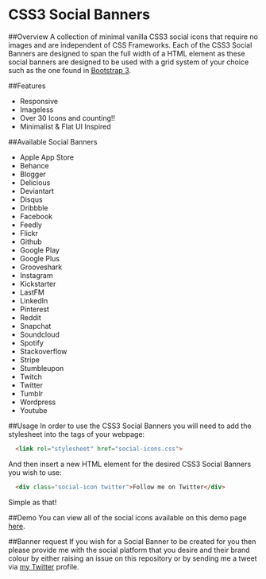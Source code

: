 CSS3 Social Banners
=================
##Overview
A collection of minimal vanilla CSS3 social icons that require no images and are independent of CSS Frameworks. Each of the CSS3 Social Banners are designed to span the full width of a HTML element as these social banners are designed to be used with a grid system of your choice such as the one found in [Bootstrap 3](http://getbootstrap.com/css/#grid).

##Features
- Responsive
- Imageless
- Over 30 Icons and counting!!
- Minimalist & Flat UI Inspired


##Available Social Banners
- Apple App Store
- Behance
- Blogger
- Delicious
- Deviantart
- Disqus
- Dribbble
- Facebook
- Feedly
- Flickr
- Github
- Google Play
- Google Plus
- Grooveshark
- Instagram
- Kickstarter
- LastFM
- LinkedIn
- Pinterest
- Reddit
- Snapchat
- Soundcloud
- Spotify
- Stackoverflow
- Stripe
- Stumbleupon
- Twitch
- Twitter
- Tumblr
- Wordpress
- Youtube

##Usage
In order to use the CSS3 Social Banners you will need to add the stylesheet into the <head> tags of your webpage:

```html
  <link rel="stylesheet" href="social-icons.css">
```

And then insert a new HTML element for the desired CSS3 Social Banners you wish to use:

```html
  <div class="social-icon twitter">Follow me on Twitter</div>
```

Simple as that!

##Demo
You can view all of the social icons available on this demo page [here](http://ojdon.github.io/projects/css3-social-banners/index.html).

##Banner request
If you wish for a Social Banner to be created for you then please provide me with the social platform that you desire and their brand colour by either raising an issue on this repository or by sending me a tweet via [my Twitter](http://twitter.com/ojdon) profile.

